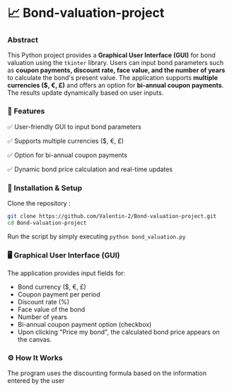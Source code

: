 # 📈 Bond-valuation-project 

### Abstract
This Python project provides a **Graphical User Interface (GUI)** for bond valuation using the `tkinter` library. Users can input bond parameters such as **coupon payments, discount rate, face value, and the number of years** to calculate the bond's present value. The application supports **multiple currencies ($, €, £)** and offers an option for **bi-annual coupon payments**. The results update dynamically based on user inputs.


### 🚀 Features 

✅ User-friendly GUI to input bond parameters

✅ Supports multiple currencies ($, €, £)

✅ Option for bi-annual coupon payments 

✅ Dynamic bond price calculation and real-time updates


### 📌 Installation & Setup

Clone the repository :

```sh
git clone https://github.com/Valentin-2/Bond-valuation-project.git
cd Bond-valuation-project
```
Run the script by simply executing `python bond_valuation.py`



### 🖥️ Graphical User Interface (GUI)

The application provides input fields for:

- Bond currency ($, €, £)
- Coupon payment per period
- Discount rate (%)
- Face value of the bond
- Number of years
- Bi-annual coupon payment option (checkbox)
- Upon clicking "Price my bond", the calculated bond price appears on the canvas.

### ⚙️ How It Works

The program uses the discounting formula based on the information entered by the user
